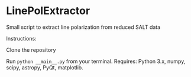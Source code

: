 # LinePolExtractor
Small script to extract line polarization from reduced SALT data

Instructions:

Clone the repository

Run `python __main__.py` from your terminal. Requires: Python 3.x, numpy, scipy, astropy, PyQt, matplotlib.
